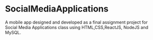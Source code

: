 # SocialMediaApplications
A mobile app designed and developed as a final assignment project for Social Media Applications class using HTML,CSS,ReactJS, NodeJS and MySQL.
